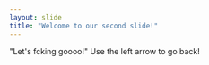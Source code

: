```yaml
---
layout: slide
title: "Welcome to our second slide!"
---
```

"Let's fcking goooo!"
Use the left arrow to go back!
